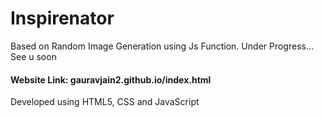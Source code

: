# Inspirenator

Based on Random Image Generation using Js Function.
Under Progress...
See u soon


#### Website Link: gauravjain2.github.io/index.html
Developed using HTML5, CSS and JavaScript
